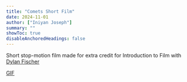 ```yaml
---
title: "Comets Short Film"
date: 2024-11-01
author: ["Iniyan Joseph"]
summary: ""
showToc: true
disableAnchoredHeadings: false
---
```

Short stop-motion film made for extra credit for Introduction to Film with [Dylan Fischer]()

[GIF](src/main.GIF)
